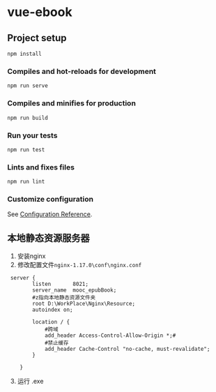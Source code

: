 # vue-ebook

## Project setup
```$cmd
npm install
```

### Compiles and hot-reloads for development
```
npm run serve
```

### Compiles and minifies for production
```
npm run build
```

### Run your tests
```
npm run test
```

### Lints and fixes files
```
npm run lint
```

### Customize configuration
See [Configuration Reference](https://cli.vuejs.org/config/).

## 本地静态资源服务器

1. 安装nginx
2. 修改配置文件`nginx-1.17.0\conf\nginx.conf`
```$xslt
 server {
		listen       8021;
		server_name  mooc_epubBook;
		#z指向本地静态资源文件夹
		root D:\WorkPlace\Nginx\Resource; 
		autoindex on;
		
		location / {
		    #跨域
			add_header Access-Control-Allow-Origin *;#
			#禁止缓存
			add_header Cache-Control "no-cache, must-revalidate";
		}
		
    }
```
3. 运行 .exe
